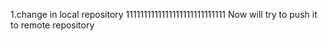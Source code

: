 1.change in local repository
1111111111111111111111111111
Now will try to push it to remote repository

